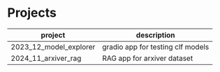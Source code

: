 # Projects
| project | description |
| --- | --- |
| 2023_12_model_explorer | gradio app for testing clf models |
| 2024_11_arxiver_rag | RAG app for arxiver dataset |